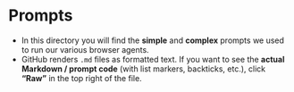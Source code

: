# Prompts

- In this directory you will find the **simple** and **complex** prompts we used to run our various browser agents.
- GitHub renders `.md` files as formatted text. If you want to see the **actual Markdown / prompt code** (with list markers, backticks, etc.), click **“Raw”** in the top right of the file.
